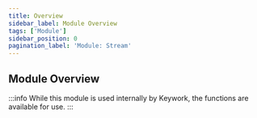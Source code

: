 ```yaml
---
title: Overview
sidebar_label: Module Overview
tags: ['Module']
sidebar_position: 0
pagination_label: 'Module: Stream'
---
```


## Module Overview

:::info
While this module is used internally by Keywork, the functions are available for use.
:::
